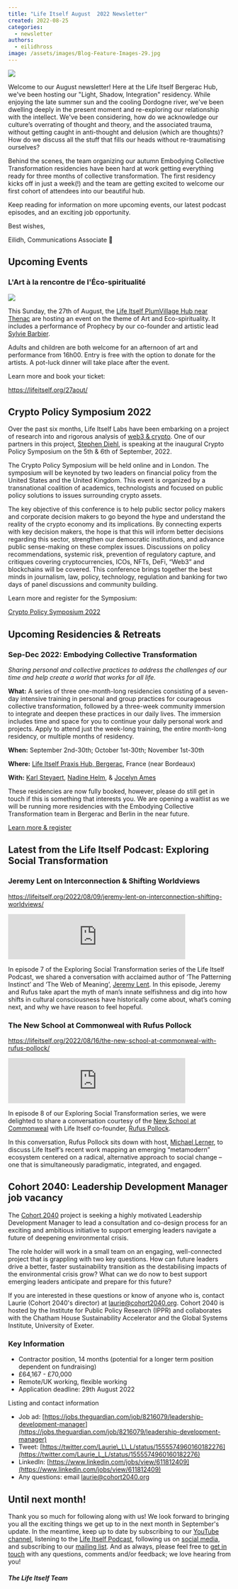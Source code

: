 ```yaml
---
title: "Life Itself August  2022 Newsletter"
created: 2022-08-25
categories: 
  - newsletter
authors: 
  - eilidhross
image: /assets/images/Blog-Feature-Images-29.jpg
---
```


![](/assets/images/Blog-Feature-Images-29-1024x576.jpg)

Welcome to our August newsletter! Here at the Life Itself Bergerac Hub, we've been hosting our "Light, Shadow, Integration" residency. While enjoying the late summer sun and the cooling Dordogne river, we've been dwelling deeply in the present moment and re-exploring our relationship with the intellect. We've been considering, how do we acknowledge our culture’s overrating of thought and theory, and the associated trauma, without getting caught in anti-thought and delusion (which are thoughts)? How do we discuss all the stuff that fills our heads without re-traumatising ourselves?

Behind the scenes, the team organizing our autumn Embodying Collective Transformation residencies have been hard at work getting everything ready for three months of collective transformation. The first residency kicks off in just a week(!) and the team are getting excited to welcome our first cohort of attendees into our beautiful hub.

Keep reading for information on more upcoming events, our latest podcast episodes, and an exciting job opportunity.

Best wishes,

Eilidh, Communications Associate 💛

## Upcoming Events

### L'Art à la rencontre de l'Éco-spiritualité

![](/assets/images/prophecy-722x1024.jpeg)

This Sunday, the 27th of August, the [Life Itself PlumVillage Hub near Thenac](https://lifeitself.org/hubs/farmhouse/) are hosting an event on the theme of Art and Eco-spirituality. It includes a performance of Prophecy by our co-founder and artistic lead [Sylvie Barbier](https://lifeitself.org/2022/05/24/genesis-in-three-performances/).

Adults and children are both welcome for an afternoon of art and performance from 16h00. Entry is free with the option to donate for the artists. A pot-luck dinner will take place after the event.

Learn more and book your ticket:

https://lifeitself.org/27aout/

## Crypto Policy Symposium 2022

Over the past six months, Life Itself Labs have been embarking on a project of research into and rigorous analysis of [web3 & crypto](https://web3.lifeitself.org/). One of our partners in this project, [Stephen Diehl](https://www.stephendiehl.com/), is speaking at the inaugural Crypto Policy Symposium on the 5th & 6th of September, 2022.

The Crypto Policy Symposium will be held online and in London. The  
symposium will be keynoted by two leaders on financial policy from the United States and the United Kingdom. This event is organized by a transnational coalition of academics, technologists and focused on public policy solutions to issues surrounding crypto assets.

The key objective of this conference is to help public sector policy makers and corporate decision makers to go beyond the hype and understand the reality of the crypto economy and its implications. By connecting experts with key decision makers, the hope is that this will inform better decisions regarding this sector, strengthen our democratic institutions, and advance public sense-making on these complex issues. Discussions on policy recommendations, systemic risk, prevention of regulatory capture, and critiques covering cryptocurrencies, ICOs, NFTs, DeFi, “Web3” and blockchains will be covered. This conference brings together the best minds in journalism, law, policy, technology, regulation and banking for two days of panel discussions and community building.

Learn more and register for the Symposium:

[Crypto Policy Symposium 2022](https://crypto-policy.tech/)

## Upcoming Residencies & Retreats

### Sep-Dec 2022: Embodying Collective Transformation

_Sharing personal and collective practices to address the challenges of our time and help create a world that works for all life._

**What:** A series of three one-month-long residencies consisting of a seven-day intensive training in personal and group practices for courageous collective transformation, followed by a three-week community immersion to integrate and deepen these practices in our daily lives. The immersion includes time and space for you to continue your daily personal work and projects. Apply to attend just the week-long training, the entire month-long residency, or multiple months of residency.

**When:** September 2nd-30th; October 1st-30th; November 1st-30th

**Where:** [Life Itself Praxis Hub, Bergerac](https://lifeitself.org/hubs/bergerac/), France (near Bordeaux)

**With:** [Karl Steyaert](http://www.karlsteyaert.com/), [Nadine Helm](https://www.embracing-life.com/), & [Jocelyn Ames](https://becomingtogether.net/)

These residencies are now fully booked, however, please do still get in touch if this is something that interests you. We are opening a waitlist as we will be running more residencies with the Embodying Collective Transformation team in Bergerac and Berlin in the near future.

[Learn more & register](https://lifeitself.org/embodying-collective-transformation/)

## Latest from the Life Itself Podcast: Exploring Social Transformation

### Jeremy Lent on Interconnection & Shifting Worldviews

https://lifeitself.org/2022/08/09/jeremy-lent-on-interconnection-shifting-worldviews/

<iframe src="https://anchor.fm/life-itself/embed/episodes/Jeremy-Lent-on-Interconnection--Shifting-Worldviews-e1ma31u/a-a7gpq18" height="102px" width="400px" frameborder="0" scrolling="no"></iframe>

In episode 7 of the Exploring Social Transformation series of the Life Itself Podcast, we shared a conversation with acclaimed author of ‘The Patterning Instinct’ and ‘The Web of Meaning’, [Jeremy Lent](https://www.jeremylent.com/). In this episode, Jeremy and Rufus take apart the myth of man’s innate selfishness and dig into how shifts in cultural consciousness have historically come about, what’s coming next, and why we have reason to feel hopeful.

### The New School at Commonweal with Rufus Pollock

https://lifeitself.org/2022/08/16/the-new-school-at-commonweal-with-rufus-pollock/

<iframe src="https://anchor.fm/life-itself/embed/episodes/Meet-the-MetaModerns-Emerging-Movement-with-Alternative-Approach-to-Social-Change-with-Rufus-Pollock-e1mhn48/a-a7gpq18" height="102px" width="400px" frameborder="0" scrolling="no"></iframe>

In episode 8 of our Exploring Social Transformation series, we were delighted to share a conversation courtesy of the [New School at Commonweal](https://tns.commonweal.org/) with Life Itself co-founder, [Rufus Pollock](https://rufuspollock.com/).

In this conversation, Rufus Pollock sits down with host, [Michael Lerner](https://www.commonweal.org/staff/michael-lerner/), to discuss Life Itself’s recent work mapping an emerging “metamodern” ecosystem centered on a radical, alternative approach to social change – one that is simultaneously paradigmatic, integrated, and engaged.

## Cohort 2040: Leadership Development Manager job vacancy

The [Cohort 2040](https://www.cohort2040.org/) project is seeking a highly motivated Leadership Development Manager to lead a consultation and co-design process for an exciting and ambitious initiative to support emerging leaders navigate a future of deepening environmental crisis.

The role holder will work in a small team on an engaging, well-connected project that is grappling with two key questions. How can future leaders drive a better, faster sustainability transition as the destabilising impacts of the environmental crisis grow? What can we do now to best support emerging leaders anticipate and prepare for this future?

If you are interested in these questions or know of anyone who is, contact Laurie (Cohort 2040's director) at laurie@cohort2040.org. Cohort 2040 is hosted by the Institute for Public Policy Research (IPPR) and collaborates with the Chatham House Sustainability Accelerator and the Global Systems Institute, University of Exeter.

### Key Information

- Contractor position, 14 months (potential for a longer term position dependent on fundraising)
- £64,167 - £70,000
- Remote/UK working, flexible working
- Application deadline: 29th August 2022

Listing and contact information

- Job ad: [https://jobs.theguardian.com/job/8216079/leadership-development-manager](https://jobs.theguardian.com/job/8216079/leadership-development-manager)
- Tweet: [https://twitter.com/Laurie\_L\_L/status/1555574960160182276](https://twitter.com/Laurie_L_L/status/1555574960160182276)
- LinkedIn: [https://www.linkedin.com/jobs/view/611812409](https://www.linkedin.com/jobs/view/611812409)
- Any questions: email [laurie@cohort2040.org](mailto:laurie@cohort2040.org)

## Until next month!

Thank you so much for following along with us! We look forward to bringing you all the exciting things we get up to in the next month in September's update. In the meantime, keep up to date by subscribing to our [YouTube channel](https://www.youtube.com/channel/UCmBq3VO9w_MLTKD_CHsYN-Q), listening to the [Life Itself Podcast](https://anchor.fm/life-itself), following us on [social media](https://twitter.com/forlifeitself), and subscribing to our [mailing list](https://lifeitself.org/contact/). And as always, please feel free to [get in touch](https://lifeitself.org/contact/) with any questions, comments and/or feedback; we love hearing from you!

##### The Life Itself Team
